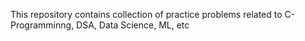 This repository contains collection of practice problems related to C-Programminng, DSA, Data Science, ML, etc
